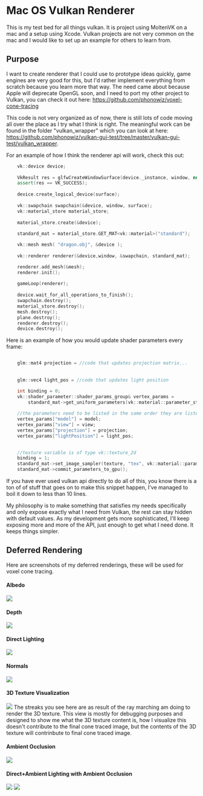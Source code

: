 # Mac OS Vulkan Renderer

This is my test bed for all things vulkan.  It is project using MoltenVK on a mac and a setup using Xcode.  Vulkan projects are not very common on the mac and I would like to set up an example for others to learn from.

Purpose
----------
I want to create renderer that I could use to prototype ideas quickly, game engines are very good for this, but I'd rather implement everything from scratch because you learn more that way.  The need came about because Apple will deprecate OpenGL soon, and I need to port my other project to Vulkan, you can check it out here: https://github.com/phonowiz/voxel-cone-tracing

This code is not very organized as of now, there is still lots of code moving all over the place as I try what I think is right.  The meaningful work can be found in the folder "vulkan_wrapper" which you can look at here: https://github.com/phonowiz/vulkan-gui-test/tree/master/vulkan-gui-test/vulkan_wrapper.  


For an example of how I think the renderer api will work, check this out:



```c++
    vk::device device;
    
    VkResult res = glfwCreateWindowSurface(device._instance, window, nullptr, &surface);
    assert(res == VK_SUCCESS);
    
    device.create_logical_device(surface);
    
    vk::swapchain swapchain(&device, window, surface);
    vk::material_store material_store;
    
    material_store.create(&device);
    
    standard_mat = material_store.GET_MAT<vk::material>("standard");

    vk::mesh mesh( "dragon.obj", &device );
    
    vk::renderer renderer(&device,window, &swapchain, standard_mat);

    renderer.add_mesh(&mesh);
    renderer.init();
    
    gameLoop(renderer);
    
    device.wait_for_all_operations_to_finish();
    swapchain.destroy();
    material_store.destroy();
    mesh.destroy();
    plane.destroy();
    renderer.destroy();
    device.destroy();
```

Here is an example of how you would update shader parameters every frame:

```c++

    glm::mat4 projection = //code that updates projection matrix...
    
    
    glm::vec4 light_pos = //code that updates light position

    int binding = 0;
    vk::shader_parameter::shader_params_group& vertex_params =   
        standard_mat->get_uniform_parameters(vk::material::parameter_stage::VERTEX, binding);
    
    //the parameters need to be listed in the same order they are listed in the shader struct that declares them.
    vertex_params["model"] = model;
    vertex_params["view"] = view;
    vertex_params["projection"] = projection;
    vertex_params["lightPosition"] = light_pos;

    
    //texture variable is of type vk::texture_2d
    binding = 1;
    standard_mat->set_image_sampler(texture, "tex", vk::material::parameter_stage::FRAGMENT, binding);
    standard_mat->commit_parameters_to_gpu();

```
If you have ever used vulkan api directly to do all of this, you know there is a ton of of stuff that goes on to make this snippet happen, I've managed to boil it down to less than 10 lines.

My philosophy is to make something that satisfies my needs specifically and only expose exactly what I need from Vulkan, the rest can stay hidden with default values. As my development gets more sophisticated, I'll keep exposing more and more of the API, just enough to get what I need done.  It keeps things simpler. 

## Deferred Rendering
Here are screenshots of my deferred renderings, these will be used for voxel cone tracing. 

#### Albedo
<img src="https://github.com/phonowiz/vulkan-gui-test/blob/master/vulkan-demos/screenshots/albedo.png">

#### Depth
<img src="https://github.com/phonowiz/vulkan-gui-test/blob/master/vulkan-demos/screenshots/depth.png">

#### Direct Lighting
<img src="https://github.com/phonowiz/vulkan-gui-test/blob/master/vulkan-demos/screenshots/direct-lighting.png">

#### Normals
<img src="https://github.com/phonowiz/vulkan-gui-test/blob/master/vulkan-demos/screenshots/normals.png">

#### 3D Texture Visualization
<img src="https://github.com/phonowiz/vulkan-gui-test/blob/master/vulkan-gui-test/screenshots/3d-texture visualization.png">
The streaks you see here are as result of the ray marching am doing to render the 3D texture.  This view is mostly for debugging purposes and designed to show me what the 3D texture content is, how I visualize this doesn't contribute to the final cone traced image, but the contents of the 3D texture will contrinbute to final cone traced image.   

#### Ambient Occlusion
<img src="https://github.com/phonowiz/vulkan-gui-test/blob/master/vulkan-demos/screenshots/ambient_occlusion.png">

#### Direct+Ambient Lighting with Ambient Occlusion
<img src="https://github.com/phonowiz/vulkan-gui-test/blob/master/vulkan-demos/screenshots/ambient+direct.png">
<img src="https://github.com/phonowiz/vulkan-gui-test/blob/master/vulkan-demos/screenshots/ambient+direct+backlit.png">

